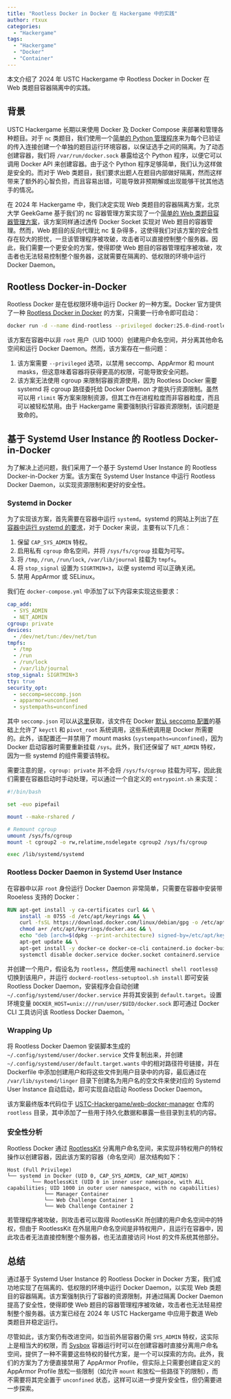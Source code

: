 ```yaml
---
title: "Rootless Docker in Docker 在 Hackergame 中的实践"
author: rtxux
categories:
  - "Hackergame"
tags:
  - "Hackergame"
  - "Docker"
  - "Container"
---
```


本文介绍了 2024 年 USTC Hackergame 中 Rootless Docker in Docker 在 Web 类题目容器隔离中的实践。

## 背景

USTC Hackergame 长期以来使用 Docker 及 Docker Compose 来部署和管理各种题目。对于 `nc` 类题目，我们使用一个[简单的 Python 管理程序](https://github.com/USTC-Hackergame/hackergame-challenge-docker)来为每个已验证的传入连接创建一个单独的题目运行环境容器，以保证选手之间的隔离。为了动态创建容器，我们将 `/var/run/docker.sock` 暴露给这个 Python 程序，以便它可以调用 Docker API 来创建容器。由于这个 Python 程序足够简单，我们认为这样做是安全的。而对于 Web 类题目，我们要求出题人在题目内部做好隔离，然而这样带来了额外的心智负担，而且容易出错，可能导致非预期解或出现能够干扰其他选手的情况。

在 2024 年 Hackergame 中，我们决定实现 Web 类题目的容器隔离方案，北京大学 GeekGame 基于我们的 nc 容器管理方案实现了一个[简单的 Web 类题目容器管理方案](https://github.com/PKU-GeekGame/web-docker-manager)，该方案同样通过透传 Docker Socket 实现对 Web 题目的容器管理。然而，Web 题目的反向代理比 nc 复杂得多，这使得我们对该方案的安全性存在较大的担忧，一旦该管理程序被攻破，攻击者可以直接控制整个服务器。因此，我们需要一个更安全的方案，使得即使 Web 题目的容器管理程序被攻破，攻击者也无法轻易控制整个服务器，这就需要在隔离的、低权限的环境中运行 Docker Daemon。

## Rootless Docker-in-Docker

Rootless Docker 是在低权限环境中运行 Docker 的一种方案。Docker 官方提供了一种 [Rootless Docker in Docker](https://docs.docker.com/engine/security/rootless/#rootless-docker-in-docker) 的方案，只需要一行命令即可启动：

```bash
docker run -d --name dind-rootless --privileged docker:25.0-dind-rootless
```

该方案在容器中以非 `root` 用户（UID 1000）创建用户命名空间，并分离其他命名空间和运行 Docker Daemon。然而，该方案存在一些问题：

1. 该方案需要 `--privileged` 选项，以禁用 seccomp、AppArmor 和 mount masks，但这意味着容器将获得更高的权限，可能导致安全问题。
2. 该方案无法使用 cgroup 来限制容器资源使用，因为 Rootless Docker 需要 systemd 将 cgroup 路径委托给 Docker Daemon 才能执行资源限制。虽然可以用 `rlimit` 等方案来限制资源，但其工作在进程粒度而非容器粒度，而且可以被轻松禁用。由于 Hackergame 需要强制执行容器资源限制，该问题是致命的。

## 基于 Systemd User Instance 的 Rootless Docker-in-Docker

为了解决上述问题，我们采用了一个基于 Systemd User Instance 的 Rootless Docker-in-Docker 方案。该方案在 Systemd User Instance 中运行 Rootless Docker Daemon，以实现资源限制和更好的安全性。

### Systemd in Docker

为了实现该方案，首先需要在容器中运行 `systemd`。systemd 的网站上列出了[在容器中运行 systemd 的要求](https://systemd.io/CONTAINER_INTERFACE/)，对于 Docker 来说，主要有以下几点：

1. 保留 `CAP_SYS_ADMIN` 特权。
2. 启用私有 `cgroup` 命名空间，并将 `/sys/fs/cgroup` 挂载为可写。
3. 将 `/tmp`, `/run`, `/run/lock`, `/var/lib/journal` 挂载为 `tmpfs`。
4. 将 `stop_signal` 设置为 `SIGRTMIN+3`，以便 systemd 可以正确关闭。
5. 禁用 AppArmor 或 SELinux。

我们在 `docker-compose.yml` 中添加了以下内容来实现这些要求：

```yaml
cap_add:
  - SYS_ADMIN
  - NET_ADMIN
cgroup: private
devices:
  - /dev/net/tun:/dev/net/tun
tmpfs:
  - /tmp
  - /run
  - /run/lock
  - /var/lib/journal
stop_signal: SIGRTMIN+3
tty: true
security_opt:
  - seccomp=seccomp.json
  - apparmor=unconfined
  - systempaths=unconfined
```

其中 `seccomp.json` 可以从[这里](https://github.com/USTC-Hackergame/web-docker-manager/raw/refs/heads/main/rootless/seccomp.json)获取，该文件在 Docker [默认 seccomp 配置](https://github.com/moby/moby/raw/refs/heads/master/profiles/seccomp/default.json)的基础上允许了 `keyctl` 和 `pivot_root` 系统调用，这些系统调用是 Docker 所需要的。此外，该配置还一并禁用了 mount masks (`systempaths=unconfined`)，因为 Docker 启动容器时需要重新挂载 `/sys`。此外，我们还保留了 `NET_ADMIN` 特权，因为一些 systemd 的组件需要该特权。

需要注意的是，`cgroup: private` 并不会将 `/sys/fs/cgroup` 挂载为可写，因此我们需要在容器启动时手动处理，可以通过一个自定义的 `entrypoint.sh` 来实现：

```bash
#!/bin/bash

set -euo pipefail

mount --make-rshared /

# Remount cgroup
umount /sys/fs/cgroup
mount -t cgroup2 -o rw,relatime,nsdelegate cgroup2 /sys/fs/cgroup

exec /lib/systemd/systemd
```

### Rootless Docker Daemon in Systemd User Instance

在容器中以非 `root` 身份运行 Docker Daemon 非常简单，只需要在容器中安装带 Rooeless 支持的 Docker：

```dockerfile
RUN apt-get install -y ca-certificates curl && \
    install -m 0755 -d /etc/apt/keyrings && \
    curl -fsSL https://download.docker.com/linux/debian/gpg -o /etc/apt/keyrings/docker.asc && \
    chmod a+r /etc/apt/keyrings/docker.asc && \
    echo "deb [arch=$(dpkg --print-architecture) signed-by=/etc/apt/keyrings/docker.asc] https://download.docker.com/linux/debian bookworm stable" > /etc/apt/sources.list.d/docker.list && \
    apt-get update && \
    apt-get install -y docker-ce docker-ce-cli containerd.io docker-buildx-plugin docker-compose-plugin uidmap && \
    systemctl disable docker.service docker.socket containerd.service
```

并创建一个用户，假设名为 `rootless`，然后使用 `machinectl shell rootless@` 切换到该用户，并运行 `dockerd-rootless-setuptool.sh install` 即可安装 Rootless Docker Daemon，安装程序会自动创建 `~/.config/systemd/user/docker.service` 并将其安装到 `default.target`。设置环境变量 `DOCKER_HOST=unix:///run/user/$UID/docker.sock` 即可通过 Docker CLI 工具访问该 Rootless Docker Daemon。`

### Wrapping Up

将 Rootless Docker Daemon 安装脚本生成的 `~/.config/systemd/user/docker.service` 文件复制出来，并创建 `~/.config/systemd/user/default.target.wants` 中的相对路径符号链接，并在 Dockerfile 中添加创建用户和将这些文件到用户目录中的内容，最后通过在 `/var/lib/systemd/linger` 目录下创建名为用户名的空文件来使对应的 Systemd User Instance 自动启动，即可实现自动启动 Rootless Docker Daemon。

该方案最终版本代码位于 [USTC-Hackergame/web-docker-manager](https://github.com/USTC-Hackergame/web-docker-manager) 仓库的 `rootless` 目录，其中添加了一些用于持久化数据和暴露一些目录到主机的内容。

### 安全性分析

Rootless Docker 通过 [RootlessKit](https://github.com/rootless-containers/rootlesskit) 分离用户命名空间，来实现非特权用户的特权操作以创建容器，因此该方案的容器（命名空间）层次结构如下：

```
Host (Full Privilege)
└── systemd in Docker (UID 0, CAP_SYS_ADMIN, CAP_NET_ADMIN)
        └── RootlessKit (UID 0 in inner user namespace, with ALL capabilities; UID 1000 in outer user namespace, with no capabilities)
            └── Manager Container
            └── Web Challenge Container 1
            └── Web Challenge Container 2
```

若管理程序被攻破，则攻击者可以取得 RootlessKit 所创建的用户命名空间中的特权，但由于 RootlessKit 在外层用户命名空间是非特权用户，且运行在容器中，因此攻击者无法直接控制整个服务器，也无法直接访问 Host 的文件系统其他部分。

## 总结

通过基于 Systemd User Instance 的 Rootless Docker in Docker 方案，我们成功地实现了在隔离的、低权限的环境中运行 Docker Daemon，以实现 Web 类题目的容器隔离。该方案强制执行了容器的资源限制，并通过隔离 Docker Daemon 提高了安全性，使得即使 Web 题目的容器管理程序被攻破，攻击者也无法轻易控制整个服务器。该方案已经在 2024 年 USTC Hackergame 中应用于数道 Web 类题目并稳定运行。

尽管如此，该方案仍有改进空间，如当前外层容器仍需 `SYS_ADMIN` 特权，这实际上是相当大的权限，而 [Sysbox](https://github.com/nestybox/sysbox) 容器运行时可以在创建容器时直接分离用户命名空间，提供了一种不需要这些特权的替代方案，是一个可以探索的方向。此外，我们的方案为了方便直接禁用了 AppArmor Profile，但实际上只需要创建自定义的 AppArmor Profile 放松一些限制（如允许 `mount` 和放松一些路径下的限制），而不需要将其完全置于 `unconfined` 状态，这样可以进一步提升安全性，但仍需要进一步探索。
